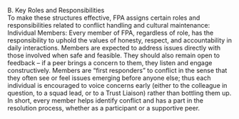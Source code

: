 B. Key Roles and Responsibilities  
To make these structures effective, FPA assigns certain roles and responsibilities related to conflict handling and cultural maintenance:  
Individual Members: Every member of FPA, regardless of role, has the responsibility to uphold the values of honesty, respect, and accountability in daily interactions. Members are expected to address issues directly with those involved when safe and feasible. They should also remain open to feedback – if a peer brings a concern to them, they listen and engage constructively. Members are “first responders” to conflict in the sense that they often see or feel issues emerging before anyone else; thus each individual is encouraged to voice concerns early (either to the colleague in question, to a squad lead, or to a Trust Liaison) rather than bottling them up. In short, every member helps identify conflict and has a part in the resolution process, whether as a participant or a supportive peer.